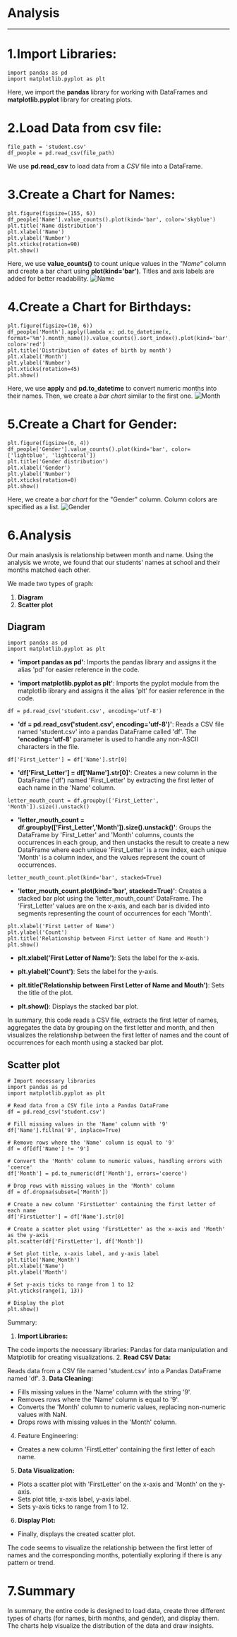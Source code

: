# Analysis
----

# 1.Import Libraries:
```
import pandas as pd
import matplotlib.pyplot as plt
```
Here, we import the **pandas** library for working with DataFrames
and **matplotlib.pyplot** library for creating plots.
# 2.Load Data from csv file:
```
file_path = 'student.csv'
df_people = pd.read_csv(file_path)
```
We use **pd.read_csv** to load data from a *CSV* file into a DataFrame.
# 3.Create a Chart for Names:
```
plt.figure(figsize=(155, 6))
df_people['Name'].value_counts().plot(kind='bar', color='skyblue')
plt.title('Name distribution')
plt.xlabel('Name')
plt.ylabel('Number')
plt.xticks(rotation=90)
plt.show()
```
Here, we use **value_counts()** to count unique values in the *"Name"* column and create a bar chart using **plot(kind='bar')**. Titles and axis labels are added for better readability.
![Name](../res/Name.png)
# 4.Create a Chart for Birthdays:
```
plt.figure(figsize=(10, 6))
df_people['Month'].apply(lambda x: pd.to_datetime(x, format='%m').month_name()).value_counts().sort_index().plot(kind='bar', color='red')
plt.title('Distribution of dates of birth by month')
plt.xlabel('Month')
plt.ylabel('Number')
plt.xticks(rotation=45)
plt.show()
```
Here, we use **apply** and **pd.to_datetime** to convert numeric months into their names. Then, we create a *bar chart* similar to the first one.
![Month](../res/Month.png)
# 5.Create a Chart for Gender:
```
plt.figure(figsize=(6, 4))
df_people['Gender'].value_counts().plot(kind='bar', color=['lightblue', 'lightcoral'])
plt.title('Gender distribution')
plt.xlabel('Gender')
plt.ylabel('Number')
plt.xticks(rotation=0)
plt.show()
```
Here, we create a *bar chart* for the "Gender" column. Column colors are specified as a list.
![Gender](../res/Gender.png)
# 6.Analysis
Our main anaslysis is relationship between month and name.
Using the analysis we wrote, we found that our students' names at school and their months matched each other.

We made two types of graph:
 1. **Diagram**
 2. **Scatter plot**

## Diagram
```
import pandas as pd
import matplotlib.pyplot as plt
```
* **'import pandas as pd'**: Imports the pandas library and assigns it the alias 'pd' for easier reference in the code.

* **'import matplotlib.pyplot as plt'**: Imports the pyplot module from the matplotlib library and assigns it the alias 'plt' for easier reference in the code.
```
df = pd.read_csv('student.csv', encoding='utf-8')
```
* **'df = pd.read_csv('student.csv', encoding='utf-8')'**: Reads a CSV file named 'student.csv' into a pandas DataFrame called 'df'. The **'encoding='utf-8'** parameter is used to handle any non-ASCII characters in the file.
```
df['First_Letter'] = df['Name'].str[0]
```
* **'df['First_Letter'] = df['Name'].str[0]'**: Creates a new column in the DataFrame ('df') named 'First_Letter' by extracting the first letter of each name in the 'Name' column.

```
letter_mouth_count = df.groupby(['First_Letter', 'Month']).size().unstack()
```
* **'letter_mouth_count = df.groupby(['First_Letter','Month']).size().unstack()'**: Groups the DataFrame by 'First_Letter' and 'Month' columns, counts the occurrences in each group, and then unstacks the result to create a new DataFrame where each unique 'First_Letter' is a row index, each unique 'Month' is a column index, and the values represent the count of occurrences.
```
letter_mouth_count.plot(kind='bar', stacked=True)
```
* **'letter_mouth_count.plot(kind='bar', stacked=True)'**: Creates a stacked bar plot using the 'letter_mouth_count' DataFrame. The 'First_Letter' values are on the x-axis, and each bar is divided into segments representing the count of occurrences for each 'Month'.
```
plt.xlabel('First Letter of Name')
plt.ylabel('Count')
plt.title('Relationship between First Letter of Name and Mouth')
plt.show()
```
* **plt.xlabel('First Letter of Name')**: Sets the label for the x-axis.

* **plt.ylabel('Count')**: Sets the label for the y-axis.

* **plt.title('Relationship between First Letter of Name and Mouth')**: Sets the title of the plot.

* **plt.show()**: Displays the stacked bar plot.

In summary, this code reads a CSV file, extracts the first letter of names, aggregates the data by grouping on the first letter and month, and then visualizes the relationship between the first letter of names and the count of occurrences for each month using a stacked bar plot.

## Scatter plot
```
# Import necessary libraries
import pandas as pd
import matplotlib.pyplot as plt

# Read data from a CSV file into a Pandas DataFrame
df = pd.read_csv('student.csv')

# Fill missing values in the 'Name' column with '9'
df['Name'].fillna('9', inplace=True)

# Remove rows where the 'Name' column is equal to '9'
df = df[df['Name'] != '9']

# Convert the 'Month' column to numeric values, handling errors with 'coerce'
df['Month'] = pd.to_numeric(df['Month'], errors='coerce')

# Drop rows with missing values in the 'Month' column
df = df.dropna(subset=['Month'])

# Create a new column 'FirstLetter' containing the first letter of each name
df['FirstLetter'] = df['Name'].str[0]

# Create a scatter plot using 'FirstLetter' as the x-axis and 'Month' as the y-axis
plt.scatter(df['FirstLetter'], df['Month'])

# Set plot title, x-axis label, and y-axis label
plt.title('Name_Month')
plt.xlabel('Name')
plt.ylabel('Month')

# Set y-axis ticks to range from 1 to 12
plt.yticks(range(1, 13))

# Display the plot
plt.show()
```
Summary:

1. **Import Libraries:**

The code imports the necessary libraries: Pandas for data manipulation and Matplotlib for creating visualizations.
2. **Read CSV Data:**

Reads data from a CSV file named 'student.csv' into a Pandas DataFrame named 'df'.
3. **Data Cleaning:**

* Fills missing values in the 'Name' column with the string '9'.
* Removes rows where the 'Name' column is equal to '9'.
* Converts the 'Month' column to numeric values, replacing non-numeric values with NaN.
* Drops rows with missing values in the 'Month' column.
4. Feature Engineering:
* Creates a new column 'FirstLetter' containing the first letter of each name.
5. **Data Visualization:**

* Plots a scatter plot with 'FirstLetter' on the x-axis and 'Month' on the y-axis.
* Sets plot title, x-axis label, y-axis label.
* Sets y-axis ticks to range from 1 to 12.
6. **Display Plot:**
* Finally, displays the created scatter plot.

The code seems to visualize the relationship between the first letter of names and the corresponding months, potentially exploring if there is any pattern or trend.



# 7.Summary
In summary, the entire code is designed to load data, create three different types of charts (for names, birth months, and gender), and display them. The charts help visualize the distribution of the data and draw insights.
